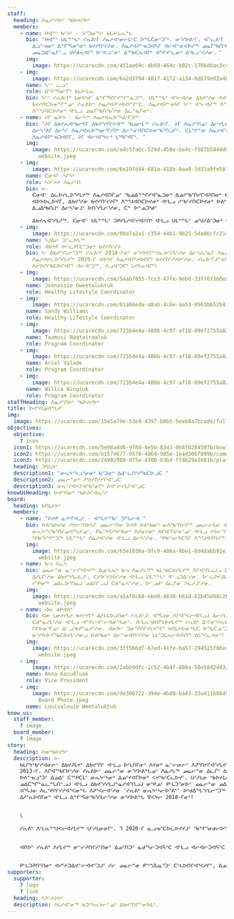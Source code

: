 ```yaml
---
staff:
  heading: ᐱᓇᓱᑦᑎᕗᑦ ᖃᐅᔨᓯᐅᒃ
  members:
    - name: ᕼᐊᓐᔅ ᑲᑦᐳᑦ - ᐳᕐᑐᓂᕐᓭᑦ ᑲᒪᔨᒻᒪᕆᖓ
      bio: "ᕼᐊᓐᔅ ᑌᒪᖕᖓᑦ ᓯᕆᕕᒻᒥ ᓱᓇᓱᐊᕐᓂᓕᒫᑦᑕ ᐅᖓᑖᓃᑦᑐᖅ. ᓂᕐᓯᐅᕕᒻᒥ, ᐊᓪᓚᕕᒻᒥ ᐅᕝᕙᓘᓐᓃᑦ ᐱᓇᓱᐊᕆᐊᕐᓯᒪᕕᐅᔪᓂ
        ᐃᓘᓐᓀᓂᒃ ᐃᖏᕐᕋᓂᕐᓂᒃ ᑲᔪᓯᑎᑦᓯᓱᓂ. ᐱᓇᓱᐊᕈᓐᓀᑐᐊᕋᒥ ᐊᓕᐊᓐᓂᐸᐅᓲᖅ ᓄᓇᒦᖃᑎᖃᕆᐊᒥᒃ ᐃᕐᓂᒥᓂᒃ,
        ᓄᓇᑐᐃᓐᓇᒥᓪᓗ ᐯᓯᑰᕆᐊᒥᒃ ᐅᕝᕙᓘᓐᓃᑦ ᐃᕐᖃᑕᕆᐊᒥᒃ ᐊᖏᔪᕐᓚᓂᒃ ᐃᖃᓗᑉᐸᓱᓂ. "
      img:
        image: https://ucarecdn.com/451ae69c-db60-464c-b02c-1766ddac3cc2/0EA40DDB-84B9-4A64-993E-7F9FA776F2E2.heic
    - img:
        image: https://ucarecdn.com/6a2d3794-4017-4172-a134-8db79e02a407/IMG_8691.JPG
      name: ᓵᓪᔅ ᓚᓘᓐ
      role: ᐃᖏᕐᕋᓂᕐᒥᒃ ᑲᒪᔨᒻᒪᕆ
      bio: ᓵᓪᔅ ᓯᕆᕕᒻᒥᒃ ᒪᓂᕋᒃᑯᑦ ᐃᖏᕐᕋᑎᑦᓯᖏᓐᓇᑐᖅ. ᑌᒪᖕᖓᑦ ᐊᕐᓕᐊᓱᓂ ᐃᑲᔪᕐᓱᓂ ᐱᕙᓪᓕᐊᓂᖏᓐᓄᑦ ᐊᒻᒪᓗ
        ᑲᔪᓯᑎᑕᐅᓂᖏᓐᓄᑦ ᓯᕆᕕᐅᑉ ᐱᓇᓱᐊᕈᑦᔨᐅᑎᖏᑦᑕ. ᐱᓇᓱᐊᕈᓐᓀᕋᒥ ᓵᓪᔅ ᐊᕐᓕᐊᓲᖅ ᐱᖕᖑᐊᓱᓂ ᒪᖏᑦᑕᒥ
        ᐱᖕᖑᐊᑕᐅᓲᓂᒃ ᐊᒻᒪᓗ ᓄᓇᒦᖃᑎᖃᕐᓱᓂ ᐃᓚᓐᓈᒥᓂᒃ.
    - name: ᔩᒥ ᓇᐅᔭ - ᐃᓕᓵᖅ ᐱᓇᓱᐊᕆᐅᕐᓴᕕᒻᒦᑐᖅ
      bio: "ᔩᒥ ᐃᑲᔪᕆᐊᖃᓕᕋᒥ ᐃᑲᔪᕐᓯᑎᑦᓯᐊᖅ ᖃᓄᓕᒫᖅ ᓯᕆᕕᒻᒥ. ᔩᒥ ᐱᓇᓱᑦᑎᓄᑦ ᐃᓕᓯᒪᔪᖅ 2019-ᒥ ᐃᓐᓇᓕᒻᒥ
        ᐃᓕᓴᕐᕕᒥ ᐃᓕᓵᑦ ᐱᓇᓱᐊᕆᐅᕐᓴᓂᕐᒦᓱᑎᒃ ᐃᓕᓐᓂᐊᑎᑕᐅᓂᖃᕐᑎᓗᒋᑦ. ᑕᒪᖏᓐᓂ ᐱᓇᓱᐊᕐᓱᓂ ᐊᒻᒪᓗ
        ᐱᓇᓱᐊᕈᓐᓀᑐᐊᕋᒥ, ᔩᒥ ᐊᓕᐊᒋᔭᓕᒃ ᒪᙯᒋᐊᒥᒃ. "
      img:
        image: https://ucarecdn.com/a4c5fa6c-528d-458e-be4c-f587b5844d0d/Joanassie
          website.jpeg
    - img:
        image: https://ucarecdn.com/6e197d44-681a-418b-8aa0-3d31a9fe5b7a/22C83CAF-EC46-4FD8-A4D4-E81384D0367C.jpeg
      name: ᑖᓂᐊᓪ ᓵᒥᓵᒃ
      role: ᓴᐳᑦᔨᔨ ᐱᓇᓱᑦᑎ
      bio: >-
        ᑖᓂᐊᓪ ᐃᓚᐅᓯᓚᐅᕐᓯᒪᔪᖅ ᐱᓇᓱᐊᑎᒌᓄᑦ ᖃᓄᐃᖕᖏᓯᐊᕐᓇᑐᓂᒃ ᐃᓅᓯᖃᕐᑎᓯᒋᐊᕈᑎᓂᒃ ᑲᔪᓯᑎᑦᓯᔨᐅᑦᓱᓂ
        ᐊᐅᔭᐅᓚᐅᔫᒥ, ᐃᑲᔪᕐᓱᓂ ᑲᔪᓯᑎᑦᓯᔨᒥᒃ ᐱᖕᖑᐊᑎᑕᐅᔪᓂᒃ ᐊᒻᒪᓗ ᓱᖃᑦᓯᑎᑕᐅᔪᓂᒃ ᐅᕕᒃᑲᖑᕐᐸᓕᐊᔪᓂᒃ.
        ᐃᓗᐃᒃᑲᑎᒍᑦ ᐃᓕᓴᕐᓂᒧᑦ ᐅᑎᕐᓯᒪᓕᕐᓱᓂ, ᑖᓐ ᐅᓐᓄᑐᒃᑯᑦ

        ᐃᑲᔪᕆᐊᕐᓯᒪᓲᖅ. ᑖᓂᐊᓪ ᑌᒪᖕᖓᑦ ᑐᑭᓯᒐᓱᐊᑦᓯᐊᓯᑎᒃ ᐊᒻᒪᓗ ᑌᒪᖕᖓᑦ ᓄᖑᓱᐃᑦᑐᓂᒃ ᐊᐱᕐᓲᑎᖃᕐᓱᓂ! 
    - img:
        image: https://ucarecdn.com/00a7a2a1-c354-44b1-9b25-54a06cfc214e/IMG_8355.jpg
      name: ᓵᒧᐃᓕ ᑐᓪᓚᐅᒐᖅ
      role: ᐊᐅᔭᒥ ᐅᓪᓛᕈᒥᑕᕐᑐᓂᒃ ᑲᔪᓯᑎᑦᓯᔨ
      bio: ᓵᒻ ᐃᑲᔪᕐᓯᒪᓕᕐᑐᖅ ᓯᕆᕕᒻᒥ 2018-ᒥᓂᑦ ᓂᕐᓯᐅᑎᖕᖑᓚᐅᕐᓯᒪᑦᓱᓂ ᐃᓕᓴᕇᕐᓇᒥ ᐱᓇᓱᐊᕆᐊᖃᑦᑕᑎᓪᓗᒋᑦ ᐃᓕᓵᑦ.
        ᐱᓇᓱᐊᓯᓚᐅᕐᓯᒪᔪᖅ 2019-ᒥ ᐊᐅᔭᒥ ᐱᓇᓱᐊᕈᑦᔨᐅᑎᒥᒃ ᑲᔪᓯᑎᑦᓯᔨᐅᑦᓱᓂ. ᓯᕆᕕᒻᒦᒍᓐᓀᕋᒥ ᑎᒥᒥᒍᑦ
        ᐱᓕᐅᑎᖃᑕᐅᒋᐊᒥᒃ ᐊᓕᐊᑦᑐᖅ, ᐱᓗᐊᕐᑐᒥᒃ ᒪᔪᕋᕆᐊᒥᒃ!
    - img:
        image: https://ucarecdn.com/5aab7855-7cc3-47fe-9eb8-33f767360ea2/4C204C49-8AD5-4E3D-B47C-1C0B86232E7F.jpeg
      name: Joanassie Oweetaluktuk
      role: Healthy Lifestyle Coordinator
    - img:
        image: https://ucarecdn.com/01a66eda-a8ab-4c6e-aa53-9963bb52b410/40F17C61-F7C6-4416-8BE4-E18149296B11.jpeg
      name: Sandy Williams
      role: Healthy Lifestyle Coordinator
    - img:
        image: https://ucarecdn.com/723b4e4a-488b-4c97-af18-89ef2755a828/-/resize/400x300/about_staff_placeholder.jpg
      name: Taamusi Naqtairaaluk
      role: Program Coordinator
    - img:
        image: https://ucarecdn.com/723b4e4a-488b-4c97-af18-89ef2755a828/-/resize/400x300/about_staff_placeholder.jpg
      name: Ariel Valade
      role: Program Coordinator
    - img:
        image: https://ucarecdn.com/723b4e4a-488b-4c97-af18-89ef2755a828/-/resize/400x300/about_staff_placeholder.jpg
      name: Willia Ningiuk
      role: Program Coordinator
staffHeading: ᐱᓇᓱᑦᑎᕗᑦ ᖃᐅᔨᓯᐅᒃ
title: ᐅᕙᑦᑎᓄᐊᖓᔪᑦ
img:
  image: https://ucarecdn.com/15e5a79e-53e9-4397-b0b5-5eeb8a7bcade/fullsizeoutput_645.jpeg
objectives:
  objective:
    ? icon
  icon1: https://ucarecdn.com/5e98add6-978d-4e5b-8343-066f0284507b/bowl.svg
  icon2: https://ucarecdn.com/e1574677-9570-4864-985e-1e4d366f099b/community.svg
  icon3: https://ucarecdn.com/24902908-d75e-4300-83bd-ff4b29a1681b/plate.svg
  heading: ᑐᕌᒐᕗᑦ
  description1: "ᓂᕆᔭᑦᓭᓘᕐᓂᓂᒃ ᑳᑦᑐᓂᒃ ᐃᑯᓪᓚᑎᑦᓯᖃᑕᐅᓗᑕ "
  description2: ᓄᓇᓕᓐᓂᒃ ᓲᖑᓯᑎᑦᓯᒋᐊᕐᓗᑕ
  description3: ᓂᕆᑦᓯᐊᐸᒋᐊᖃᕐᓂᒥᒃ ᐱᕙᓪᓖᓯᒪᒋᐊᕐᓗᑕ
knowUsHeading: ᐅᕙᑦᑎᓂᒃ ᖃᐅᔨᒋᐊᕆᑦᓯ
board:
  heading: ᑲᑎᒪᔨᕗᑦ
  members:
    - name: "ᐅᔨᑭ ᓇᔪᒻᒥᐊᓗᒃ - ᐊᖓᔪᕐᖄᑉ ᑐᖓᓕᐊ "
      bio: ᐅᕕᒃᑲᐅᓱᓂ ᓯᕗᓕᕐᑎᐅᒐᒥ ᓄᓇᓕᑦᑎᓂ ᐅᔨᑭ ᐅᕕᒃᑲᓂᒃ ᓂᐱᖃᕐᑎᓯᓲᖅ ᓄᓇᓕᓕᒫᓂ ᐊᒻᒪᓗ ᓇᓂᓕᒫᖅ ᑲᑎᒪᓂᕐᓂ
        ᓂᕆᔭᑦᓴᖃᕐᑎᓯᓄᐊᖓᔪᓄᑦ, ᑮᓇᑦᔭᕋᓱᐊᕐᕕᓂᒃ ᐱᓯᓂᓯᓂᒃ ᐱᒋᐊᕐᑎᓯᓂᕐᓄᑦ ᐊᒻᒪᓗ ᓯᕗᓕᕐᑎᐅᓂᕐᓄᑦ. ᐅᔨᑭ
        ᕿᑲᑦᔭᖏᑦᑐᖅ ᑌᒪᖕᖓᑦ ᐱᓇᓱᐊᕐᓱᓂ ᐊᒻᒪᓗ ᐃᓕᓴᕐᓱᓂ. ᕿᑲᑦᓴᓕᕋᑕᕋᒥ ᐱᖕᖑᐊᕈᑎᓲᖅ.
      img:
        image: https://ucarecdn.com/63e1836a-9fc9-406a-9be1-8d4dabb92e14/Caroline
          website.jpeg
    - name: ᑳᓓ ᐹᓚᓴ
      bio: ᓄᓇᓕᓐᓂ ᓇᓪᓕᒋᔭᐅᔪᖅ ᐃᓄᒻᒪᕆᒃ ᑳᓓ ᐱᓇᓱᒐᕐᒥᒃ ᑲᒪᖃᑕᐅᓯᒪᔪᖅ ᐱᒋᐊᕐᑎᓗᒍᓗ ᒪᓂᔨᓯᒪᑦᓱᓂ ᐃᑲᔪᕐᓯᒪᓂᕐᒥᓂᒃ
        ᐃᓱᒪᒥᑦᓱᓂ ᐃᑲᔪᕐᓯᒪᒍᒪᒧᑦ, ᑕᓯᐅᕐᓯᔨᐅᑦᓱᓂ ᐊᒻᒪᓗ ᑌᒪᖕᖓᑦ ᑫᓪᓗᑐᐃᑦᓱᓂ. ᐅᓪᓛᕈᔫᒍᒐᒥ ᑳᓓ ᒪᑭᓲᖅ
        ᓯᕿᓂᖅ ᓄᐃᓚᐅᕐᑎᓇᒍ ᓄᐃᑎᓪᓗᒍ ᑕᑯᓐᓇᐸᑦᓱᓂ, ᐅᓪᓗᑯᑦ ᐃᓚᒥᓂ ᐳᓛᓲᒍᑦᓱᓂ.
      img:
        image: https://ucarecdn.com/a5af0c68-ebe8-4830-b61d-61b45d88c261/Jessica
          website.jpeg
    - name: ᐋᓂ ᑯᑭᐊᐱᒃ
      bio: ᐋᓂ ᒪᓂᔨᓯᒪᔨ ᑲᔪᓯᔪᒥᒃ ᐃᓱᒪᑕᐅᒍᑎᓂᒃ ᓯᕆᕕᒻᒧᑦ ᐊᕐᕌᒍᓂ ᐱᒋᐊᕐᐸᓕᐊᑎᓗᒍ ᐃᓕᓯᒪᑦᓱᓂ ᐱᑦᓯᐊᕈᓐᓇᓯᕙᓪᓕᐊᓂᖓᓂᒃ
        ᑕᑯᓐᓇᓯᒪᑦᓱᓂ ᐊᒻᒪᓗ ᐊᖏᓕᕙᓪᓕᐊᓂᖓᓂᒃ. ᐱᒻᒪᕆᖁᑎᒋᔭᐅᓯᒪᔪᖅ ᓯᕆᕕᒃ ᐃᒻᒥᓂᕐᓱᕆᐅᕐᐸᓕᐊᑎᓗᒍ ᐊᒻᒪᓗ
        ᑎᒥᐅᓂᕐᒥᓄᑦ ᐃᓪᓗᖃᕈᓐᓇᓯᑦᓱᓂ. ᐋᓂᐅᑉ ᑐᓂᕐᕈᑎᒋᓯᒪᔭᖏᑦ ᑲᑎᒪᔨᐅᓂᖓᑕ ᐅᖓᑖᓅᕐᑐᑦ,
        ᓂᕐᓯᐅᕕᒻᒦᖃᑕᐅᓯᒪᑦᓱᓂᓗ ᐅᕕᒃᑲᓂᒃ ᐃᓕᓐᓂᐊᑎᑦᓯᓱᓂ ᒪᒪᕐᑐᒪᕆᓕᐅᕈᓯᒥᒃ ᐃᒪᕐᐸᓚᔪᓂᒃ!
      img:
        image: https://ucarecdn.com/3ff566df-67ed-41fe-ba57-294525f86eae/Annie
          website.jpeg
    - img:
        image: https://ucarecdn.com/2abb9dfc-1c52-464f-808a-50a58d2d43ad/03C6F2DC-CE62-417D-8D47-0770FE2FDFD3.jpeg
      name: Anna Kasudluak
      role: Vice President
    - img:
        image: https://ucarecdn.com/de306722-394e-4bd0-ba43-33a411b8849d/Louisalouie
          Board Photo.jpeg
      name: Louisalouie Weetaluktuk
know_us:
  staff_member:
    ? image
  board_member:
    ? image
story:
  heading: ᐅᓂᒃᑲᐅᓯᕗᑦ
  description: >-
    ᑲᒪᒋᔭᖃᑦᓯᐊᓂᓖᑦ ᐃᑲᔪᕈᒪᔪᑦ ᐃᑲᔪᕐᑏᑦ ᐊᒻᒪᓗ ᐆᒻᒪᑎᒥᓂᑦ ᐱᔪᓂᒃ ᓇᓪᓕᓂᓖᑦ ᐱᕈᕐᑎᓯᒋᐊᕐᓯᒪᔪᑦ ᓯᕆᕕᒻᒥᒃ
    2013-ᒥ. ᐱᒋᐊᕐᖃᒥᐅᑦᓱᓂ ᓯᕆᕕᐅᑉ ᓄᓇᓕᓐᓂ ᓂᕐᓯᐅᕕᖓᓄᑦ ᐱᓇᓱᒐᖅ ᓄᓇᓕᓐᓂ ᐃᓚᒌᑦ ᐃᓪᓗᖁᑎᖓᓃᑦᑎᓗᒍ;
    ᐅᐱᓐᓀᓘᕐᑐᑦ ᐃᓄᐃᑦ ᑕᕐᕿᑕᒫᑦ ᓂᕆᔭᑦᓴᓂᒃ ᐃᓄᑦᔪᐊᒥᐅᓂᒃ ᐸᔪᖃᑦᑕᓚᐅᔫᑦ. ᑌᑦᓱᒪᓂ ᖃᐅᔨᒪᓇᓕᓚᐅᕐᓯᒪᔪᑦ
    ᓄᐃᑕᖏᓐᓇᓚᖓᑎᓪᓗᒍ ᐊᒻᒪᓗ ᐃᑲᔪᕐᓯᓯᒪᒍᓐᓇᓯᐊᕐᑎᓗᒍ ᓂᕿᓄᑦ ᑭᒡᒐᑐᕐᓂᐅᑉ ᓄᓇᓕᓐᓂ ᓄᐃᑕᒋᐊᖃᓕᕐᓂᖓ. ᑕᒐ 5-ᓂ
    ᐊᕐᕌᒍᓂ ᐱᓚᕿᑎᑦᓯᓯᐊᕐᐸᓂᖓ ᐱᕈᕐᐸᓕᐊᑦᓱᓂ 'ᓯᕆᕕᒃ ᓂᕆᔭᑦᓴᓕᐅᕐᕕᒃ' ᐅᒃᑯᐃᖔᕐᓯᒪᓕᕐᑐᖅ ᓇᒻᒥᓂᕐᒥᓂᒃ
    ᐃᓱᕐᕆᐅᑎᒥᓂᒃ ᐊᒻᒪᓗ ᐃᖏᕐᕋᓂᖃᕐᓯᒪᓕᕐᓱᓂ ᓂᕐᓯᐅᕕᖓ ᐁᐸᔭᓕ 2018-ᒥᓂᑦ!


    \

    ᓯᕆᕕᒃ ᐱᒻᒪᕆᖕᖑᐸᓕᐊᓯᒪᔪᖅ ᑌᑦᓱᒪᓂᓂᒥᑦ. ᒣ 2020-ᒥ ᓇᓗᓀᕐᑕᐅᓚᐅᔪᔪᒍᑦ ᖄᖏᕐᓂᑯᓕᐅᕐᑎᐅᒐᑕ ᑎᒥᖕᖑᓱᑕ. ᐊᑎᖃᕈᓐᓀᑎᓯᒪᔭᕗᑦ 'ᓲᑉᐸᑐᕆᐊᕐᑐᕕᒻᒥᒃ' ᑐᑭᓯᓇᕐᓂᓴᐅᓯᑎᓗᒍ ᐱᓇᓱᐊᕐᐸᑕᑦᑕ ᐱᒻᒪᕆᐅᓂᕐᓴᖑᕐᓯᒪᓕᕐᓂᖏᑦ ᐱᑦᔪᑎᒋᑦᓱᒋᑦ. ᐃᖏᕐᕋᑎᑦᓱᒍ ᓂᕆᔭᑦᓴᓕᐅᕐᕕᐅᑎᑦᓱᒍ ᒪᓂᔨᒍᓐᓇᐸᓕᕐᑐᒍᑦ ᐅᓄᕐᓂᓴᓂᒃ ᑭᒡᒐᑐᕈᑎᓂᒃ ᐊᒻᒪᓗ ᐊᓯᒐᓴᖏᓐᓂᒃ ᐱᒍᑦᔨᕕᐅᑎᕙᓕᕐᓱᒍ, ᓄᓇᓕᑦᑎᓂ ᓇᓂᕙᑦᓱᒋᑦ ᑲᔪᓯᑎᑕᐅᑦᓯᐊᕈᓐᓇᑐᑦ ᐱᓀᓗᑕᐅᑉ ᐋᕐᕿᐅᑎᑦᓴᖏᓐᓂᒃ ᓂᕆᔭᑦᓭᓘᕐᓂᒧᑦ ᓄᓇᓕᑦᑎᓂ.


    ᐊᑎᕗᑦ ᓯᕆᕕᒃ ᐱᓯᒪᔪᖅ ᓂᓪᓕᕈᑎᒋᓲᑦᑎᓂᑦ ᐃᓄᑦᑎᑐᑦ ᓇᑯᕐᓴᓕᑐᐊᕋᑦᑕ ᐊᒻᒪᓗ ᐊᓕᐊᓕᑐᐊᕋᑦᑕ ᓂᕆᖃᑎᒌᓯᒐᑦᑕ.


    ᑭᒡᒐᑐᕈᑎᑦᑎᓂᒃ ᐊᓯᑦᔨᑐᐃᕙᓪᓕᐊᕙᑦᑐᒍᑦ ᓱᓕ ᓄᓇᓕᓐᓂ ᑭᖕᖒᒪᓇᕐᑐᑦ ᑕᒡᒐᐅᑎᒋᐊᕐᐸᓱᒋᑦ, ᐃᓄᑦᔪᐊᖅ ᐊᖏᓕᕙᓪᓕᐊᒪᑦ ᐊᒻᒪᓗ ᐊᓯᑦᔨᐸᓪᓕᐊᓱᓂ ᑌᒣᓐᓂᖓᓂᒃ ᒪᓕᑐᐃᓐᓇᓚᖓᑦᓱᑕ. ᑐᓂᕐᕈᓯᕕᒋᑦᓱᒍ ᐃᓄᐃᑦ ᓂᕿᑎᒍᑦ ᐱᐅᓯᑐᖃᖓ ᑖᑦᓱᒥᖓᓗ ᐅᐃᒪᓇᕐᑑᑎᑦᓯᓱᑕ ᑭᖕᖒᒪᒋᔭᕐᑎᒍᑦ ᐊᒻᒪᓗ ᖁᕕᐊᓲᑎᒋᕙᑦᓱᒍ ᐃᓗᒡᒍᓯᕗᑦ ᐊᒻᒪᓗ ᓄᓇᓕᕗᑦ.
supporters:
  supporter:
    ? logo
    ? link
  heading: ᓴᐳᑦᔨᔨᕗᑦ
  description: ᐱᒐᓱᐊᕐᓂᖅ ᑲᑐᑦᔮᕆᔭᓕᓐᓄᑦ ᐃᑲᔪᕐᑎᒌᓐᓂᐅᒪᑦ.
---
```

